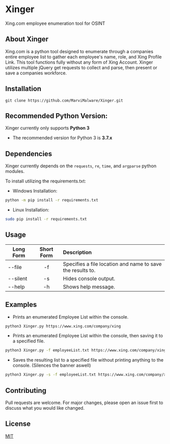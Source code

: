 # Xinger

Xing.com employee enumeration tool for OSINT 

## About Xinger

Xing.com is a python tool designed to enumerate through a companies entire employee list to gather each employee's name, role, and Xing Profile Link. This tool functions fully without any form of Xing Account. Xinger utilizes multiple jQuery get requests to collect and parse, then present or save a companies workforce.

## Installation

```
git clone https://github.com/MarviMalware/Xinger.git
```
## Recommended Python Version:

Xinger currently only supports **Python 3**
  * The recommended version for Python 3 is **3.7.x**

## Dependencies

Xinger currently depends on the `requests`, `re`, `time`, and `argparse` python modules.

To install utilizing the requirements.txt:

  * Windows Installation:
```bash
python -m pip install -r requirements.txt
```
  * Linux Installation:
```bash
sudo pip install -r requirements.txt
```

## Usage

| Long Form | Short Form | Description                                          |
| --------- | :--------: | :--------------------------------------------------- |
| --file    | -f         | Specifies a file location and name to save the results to. |
|--silent   | -s         | Hides console output.                                |
|--help     |-h          | Shows help message.                                   |

## Examples
  * Prints an enumerated Employee List within the console.
```bash
python3 Xinger.py https://www.xing.com/company/xing
```
  * Prints an enumerated Employee List within the console, then saving it to a specified file.
```bash
python3 Xinger.py -f employeeList.txt https://www.xing.com/company/xing
```
  * Saves the resulting list to a specified file without printing anything to the console. (Silences the banner aswell)
```bash
python3 Xinger.py -s -f employeeList.txt https://www.xing.com/company/xing
```

## Contributing
Pull requests are welcome. For major changes, please open an issue first to discuss what you would like changed.

## License
[MIT](https://choosealicense.com/licenses/mit/)
